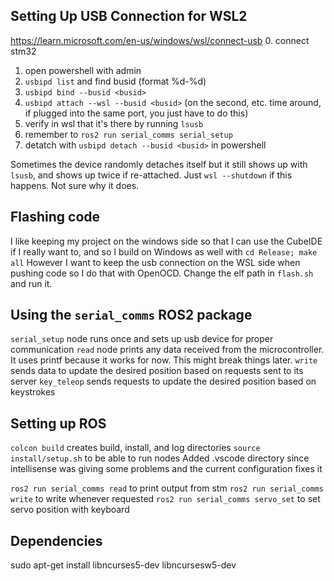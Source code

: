 ## Setting Up USB Connection for WSL2
https://learn.microsoft.com/en-us/windows/wsl/connect-usb
0. connect stm32
1. open powershell with admin
2. `usbipd list` and find busid (format %d-%d)
3. `usbipd bind --busid <busid>`
4. `usbipd attach --wsl --busid <busid>` (on the second, etc. time around, if plugged into the same port, you just have to do this)
5. verify in wsl that it's there by running `lsusb`
6. remember to  `ros2 run serial_comms serial_setup`
7. detatch with `usbipd detach --busid <busid>` in powershell

Sometimes the device randomly detaches itself but it still shows up with `lsusb`, and shows up twice if re-attached. Just `wsl --shutdown` if this happens. Not sure why it does.

## Flashing code
I like keeping my project on the windows side so that I can use the CubeIDE if I really want to, and so I build on Windows as well with `cd Release; make all`
However I want to keep the usb connection on the WSL side when pushing code so I do that with OpenOCD. Change the elf path in `flash.sh` and run it.

## Using the `serial_comms` ROS2 package
`serial_setup` node runs once and sets up usb device for proper communication
`read` node prints any data received from the microcontroller. It uses printf because it works for now. This might break things later.
`write` sends data to update the desired position based on requests sent to its server
`key_teleop` sends requests to update the desired position based on keystrokes

## Setting up ROS
`colcon build` creates build, install, and log directories
`source install/setup.sh` to be able to run nodes
Added .vscode directory since intellisense was giving some problems and the current configuration fixes it

`ros2 run serial_comms read` to print output from stm
`ros2 run serial_comms write` to write whenever requested
`ros2 run serial_comms servo_set` to set servo position with keyboard

## Dependencies
sudo apt-get install libncurses5-dev libncursesw5-dev